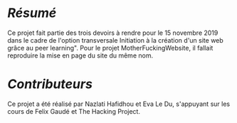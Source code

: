 # _**Résumé**_

Ce projet fait partie des trois devoirs à rendre pour le 15 novembre 2019 dans le cadre de l'option transversale Initiation à la création d'un site web grâce au peer learning". Pour le projet MotherFuckingWebsite, il fallait reproduire la mise en page du site du même nom.

# _**Contributeurs**_

Ce projet a été réalisé par Nazlati Hafidhou et Eva Le Du, s'appuyant sur les cours de Felix Gaudé et The Hacking Project.
